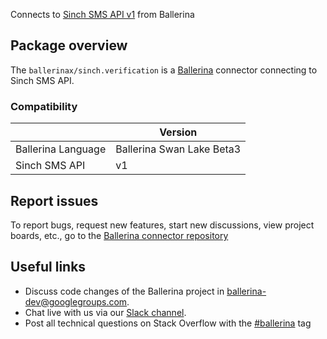 Connects to [Sinch SMS API v1](https://www.sinch.com/) from Ballerina

## Package overview
The `ballerinax/sinch.verification` is a [Ballerina](https://ballerina.io/) connector connecting to Sinch SMS API.

### Compatibility
|                       | Version                       |
|-----------------------|-------------------------------|
| Ballerina Language    | Ballerina Swan Lake Beta3     | 
| Sinch SMS API         | v1                            |

## Report issues
To report bugs, request new features, start new discussions, view project boards, etc., go to the [Ballerina connector repository](https://github.com/ballerina-platform/ballerinax-openapi-connectors)

## Useful links
- Discuss code changes of the Ballerina project in [ballerina-dev@googlegroups.com](mailto:ballerina-dev@googlegroups.com).
- Chat live with us via our [Slack channel](https://ballerina.io/community/slack/).
- Post all technical questions on Stack Overflow with the [#ballerina](https://stackoverflow.com/questions/tagged/ballerina) tag